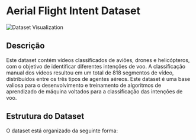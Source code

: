 # Aerial Flight Intent Dataset

![Dataset Visualization](path_to_image/improved_dataset_visualization.png)

## Descrição

Este dataset contém vídeos classificados de aviões, drones e helicópteros, com o objetivo de identificar diferentes intenções de voo. A classificação manual dos vídeos resultou em um total de 818 segmentos de vídeo, distribuídos entre os três tipos de agentes aéreos. Este dataset é uma base valiosa para o desenvolvimento e treinamento de algoritmos de aprendizado de máquina voltados para a classificação das intenções de voo.

## Estrutura do Dataset

O dataset está organizado da seguinte forma:

